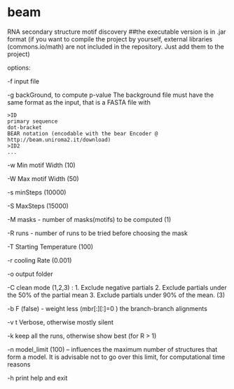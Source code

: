 # beam
RNA secondary structure motif discovery
##the executable version is in .jar format
(if you want to compile the project by yourself, external libraries (commons.io/math) are not included in the repository. Just add them to the project)

options:

-f input file

-g backGround, to compute p-value
  The background file must have the same format as the input, that is a FASTA file with

    >ID
    primary sequence
    dot-bracket
    BEAR notation (encodable with the bear Encoder @ http://beam.uniroma2.it/download)
    >ID2
    ...

-w Min motif Width (10)

-W Max motif Width (50)

-s minSteps (10000)

-S MaxSteps (15000)

-M masks - number of masks(motifs) to be computed (1)

-R runs - number of runs to be tried before choosing the mask


-T Starting Temperature (100)

-r cooling Rate (0.001)

-o output folder

-C clean mode (1,2,3) : 1. Exclude negative partials 2. Exclude partials under the 50% of the partial mean 3. Exclude partials under 90% 
of the mean. (3)

-b F (false) - weight less (mbr[:][:]=0 ) the branch-branch alignments

-v t Verbose, otherwise mostly silent 

-k keep all the runs, otherwise show best (for R > 1)

-n model_limit (100) – influences the maximum number of structures that form a model. It is advisable not to go over this limit, for computational time reasons

-h print help and exit

